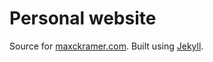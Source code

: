 # Personal website

Source for [maxckramer.com](http://www.maxckramer.com).  Built using [Jekyll](http://jekyllrb.com/).
